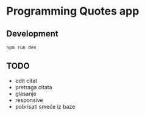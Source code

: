 # Programming Quotes app

## Development

```
npm run dev
```

## TODO

- edit citat
- pretraga citata
- glasanje
- responsive
- pobrisati smeće iz baze